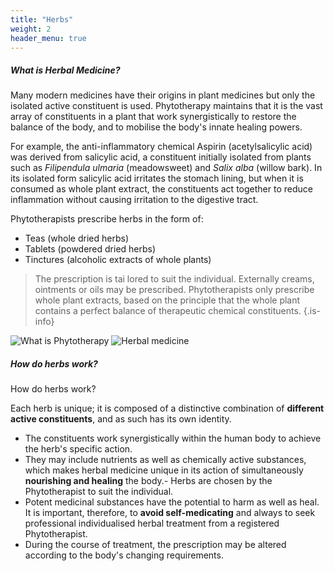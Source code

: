 ```yaml
---
title: "Herbs"
weight: 2
header_menu: true
---
```


##### What is Herbal Medicine?

Many modern medicines have their origins in plant medicines but only the isolated active constituent is used. Phytotherapy maintains that it is the vast array of constituents in a plant that work synergistically to restore the balance of the body, and to mobilise the body's innate healing powers.

For example, the anti-inflammatory chemical Aspirin (acetylsalicylic acid) was derived from salicylic acid, a constituent initially isolated from plants such as *Filipendula ulmaria* (meadowsweet) and *Salix alba* (willow bark). In its isolated form salicylic acid irritates the stomach lining, but when it is consumed as whole plant extract, the constituents act together to reduce inflammation without causing irritation to the digestive tract.


Phytotherapists prescribe herbs in the form of:
- Teas (whole dried herbs)
- Tablets (powdered dried herbs)
- Tinctures (alcoholic extracts of whole plants)
 
 > The prescription is tai  lored to suit the individual. Externally creams, ointments or oils may be prescribed. Phytotherapists only prescribe whole plant extracts, based on the principle that the whole plant contains a perfect balance of therapeutic chemical constituents. {.is-info}

![What is Phytotherapy](./images/what_is_phytotherapy.jpg)
![Herbal medicine](./images/herbal_medicine.jpg)

##### How do herbs work?
How do herbs work?

Each herb is unique; it is composed of a distinctive combination of **different active constituents**, and as such has its own identity.
- The constituents work synergistically within the human body to achieve the herb's specific action.
- They may include nutrients as well as chemically active substances, which makes herbal medicine unique in its action of simultaneously **nourishing and healing** the body.- Herbs are chosen by the Phytotherapist to suit the individual.
- Potent medicinal substances have the potential to harm as well as heal. It is important, therefore, to **avoid self-medicating** and always to seek professional individualised herbal treatment from a registered Phytotherapist.
- During the course of treatment, the prescription may be altered according to the body's changing requirements.
